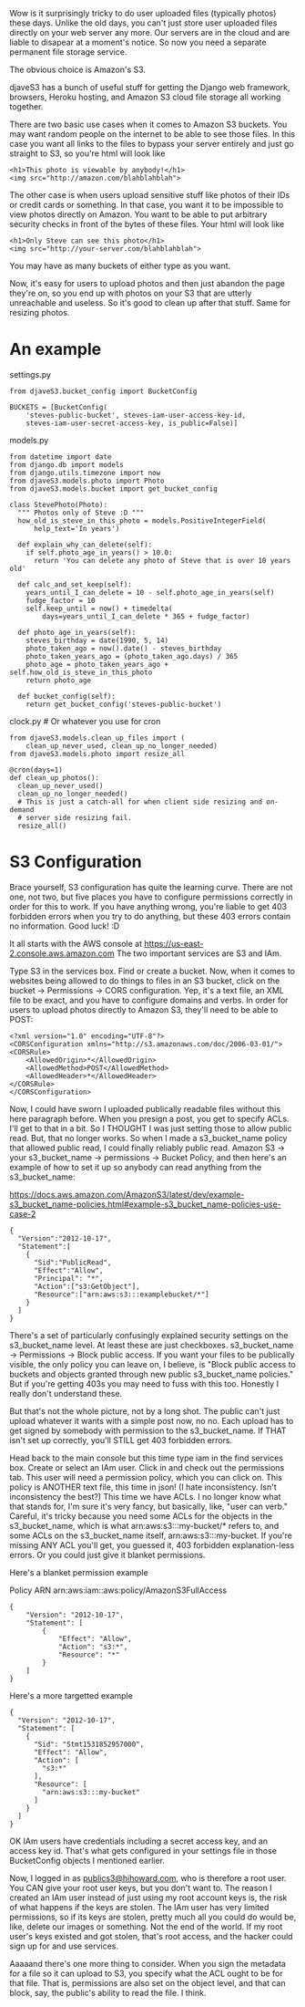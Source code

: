 Wow is it surprisingly tricky to do user uploaded files (typically photos)
these days. Unlike the old days, you can't just store user uploaded files
directly on your web server any more. Our servers are in the cloud and are
liable to disapear at a moment's notice. So now you need a separate permanent
file storage service.

The obvious choice is Amazon's S3.

djaveS3 has a bunch of useful stuff for getting the Django web framework,
browsers, Heroku hosting, and Amazon S3 cloud file storage all working
together.

There are two basic use cases when it comes to Amazon S3 buckets. You may want
random people on the internet to be able to see those files. In this case you
want all links to the files to bypass your server entirely and just go straight
to S3, so you're html will look like

    <h1>This photo is viewable by anybody!</h1>
    <img src="http://amazon.com/blahblahblah">

The other case is when users upload sensitive stuff like photos of their IDs or
credit cards or something. In that case, you want it to be impossible to view
photos directly on Amazon. You want to be able to put arbitrary security checks
in front of the bytes of these files. Your html will look like

    <h1>Only Steve can see this photo</h1>
    <img src="http://your-server.com/blahblahblah">

You may have as many buckets of either type as you want.

Now, it's easy for users to upload photos and then just abandon the page
they're on, so you end up with photos on your S3 that are utterly unreachable
and useless. So it's good to clean up after that stuff. Same for resizing
photos.

# An example

settings.py

    from djaveS3.bucket_config import BucketConfig

    BUCKETS = [BucketConfig(
        'steves-public-bucket', steves-iam-user-access-key-id,
        steves-iam-user-secret-access-key, is_public=False)]

models.py

    from datetime import date
    from django.db import models
    from django.utils.timezone import now
    from djaveS3.models.photo import Photo
    from djaveS3.models.bucket import get_bucket_config

    class StevePhoto(Photo):
      """ Photos only of Steve :D """
      how_old_is_steve_in_this_photo = models.PositiveIntegerField(
          help_text='In years')

      def explain_why_can_delete(self):
        if self.photo_age_in_years() > 10.0:
          return 'You can delete any photo of Steve that is over 10 years old'

      def calc_and_set_keep(self):
        years_until_I_can_delete = 10 - self.photo_age_in_years(self)
        fudge_factor = 10
        self.keep_until = now() + timedelta(
            days=years_until_I_can_delete * 365 + fudge_factor)

      def photo_age_in_years(self):
        steves_birthday = date(1990, 5, 14)
        photo_taken_ago = now().date() - steves_birthday
        photo_taken_years_ago = (photo_taken_ago.days) / 365
        photo_age = photo_taken_years_ago + self.how_old_is_steve_in_this_photo
        return photo_age

      def bucket_config(self):
        return get_bucket_config('steves-public-bucket')

clock.py  # Or whatever you use for cron

    from djaveS3.models.clean_up_files import (
        clean_up_never_used, clean_up_no_longer_needed)
    from djaveS3.models.photo import resize_all

    @cron(days=1)
    def clean_up_photos():
      clean_up_never_used()
      clean_up_no_longer_needed()
      # This is just a catch-all for when client side resizing and on-demand
      # server side resizing fail.
      resize_all()

# S3 Configuration

Brace yourself, S3 configuration has quite the learning curve. There are
not one, not two, but five places you have to configure permissions correctly
in order for this to work. If you have anything wrong, you're liable to get 403
forbidden errors when you try to do anything, but these 403 errors contain no
information. Good luck! :D

It all starts with the AWS console at https://us-east-2.console.aws.amazon.com
The two important services are S3 and IAm.

Type S3 in the services box. Find or create a bucket.  Now, when it comes to
websites being allowed to do things to files in an S3 bucket, click on the
bucket -> Permissions -> CORS configuration. Yep, it's a text file, an XML file
to be exact, and you have to configure domains and verbs. In order for users to
upload photos directly to Amazon S3, they'll need to be able to POST:

    <?xml version="1.0" encoding="UTF-8"?>
    <CORSConfiguration xmlns="http://s3.amazonaws.com/doc/2006-03-01/">
    <CORSRule>
        <AllowedOrigin>*</AllowedOrigin>
        <AllowedMethod>POST</AllowedMethod>
        <AllowedHeader>*</AllowedHeader>
    </CORSRule>
    </CORSConfiguration>

Now, I could have sworn I uploaded publically readable files without this here
paragraph before. When you presign a post, you get to specify ACLs. I'll get to
that in a bit. So I THOUGHT I was just setting those to allow public read. But,
that no longer works. So when I made a s3_bucket_name policy that allowed public read,
I could finally reliably public read. Amazon S3 -> your s3_bucket_name -> permissions
-> Bucket Policy, and then here's an example of how to set it up so anybody can
read anything from the s3_bucket_name:

https://docs.aws.amazon.com/AmazonS3/latest/dev/example-s3_bucket_name-policies.html#example-s3_bucket_name-policies-use-case-2

    {
      "Version":"2012-10-17",
      "Statement":[
        {
          "Sid":"PublicRead",
          "Effect":"Allow",
          "Principal": "*",
          "Action":["s3:GetObject"],
          "Resource":["arn:aws:s3:::examplebucket/*"]
        }
      ]
    }

There's a set of particularly confusingly explained security settings on the
s3_bucket_name level. At least these are just checkboxes. s3_bucket_name ->
Permissions -> Block public access. If you want your files to be publically
visible, the only policy you can leave on, I believe, is "Block public access
to buckets and objects granted through new public s3_bucket_name policies." But
if you're getting 403s you may need to fuss with this too.  Honestly I really
don't understand these.

But that's not the whole picture, not by a long shot. The public can't just
upload whatever it wants with a simple post now, no no. Each upload has to
get signed by somebody with permission to the s3_bucket_name. If THAT isn't set up
correctly, you'll STILL get 403 forbidden errors.

Head back to the main console but this time type iam in the find services box.
Create or select an IAm user. Click in and check out the permissions tab. This
user will need a permission policy, which you can click on. This policy is
ANOTHER text file, this time in json! (I hate inconsistency. Isn't
inconsistency the best?) This time we have ACLs. I no longer know what that stands for, I'm sure it's very fancy, but basically, like, "user can verb."
Careful, it's tricky because you need some ACLs for the objects in the s3_bucket_name,
which is what arn:aws:s3:::my-bucket/* refers to, and some ACLs on
the s3_bucket_name itself, arn:aws:s3:::my-bucket. If you're missing ANY ACL
you'll get, you guessed it, 403 forbidden explanation-less errors. Or you could
just give it blanket permissions.

Here's a blanket permission example

Policy ARN arn:aws:iam::aws:policy/AmazonS3FullAccess

    {
        "Version": "2012-10-17",
        "Statement": [
            {
                "Effect": "Allow",
                "Action": "s3:*",
                "Resource": "*"
            }
        ]
    }

Here's a more targetted example

    {
      "Version": "2012-10-17",
      "Statement": [
        {
          "Sid": "Stmt1531852957000",
          "Effect": "Allow",
          "Action": [
            "s3:*"
          ],
          "Resource": [
            "arn:aws:s3:::my-bucket"
          ]
        }
      ]
    }


OK IAm users have credentials including a secret access key, and an access key
id. That's what gets configured in your settings file in those BucketConfig
objects I mentioned earlier.

Now, I logged in as publics3@hihoward.com, who is therefore a root user. You
CAN give your root user keys, but you don't want to. The reason I created an
IAm user instead of just using my root account keys is, the risk of what
happens if the keys are stolen. The IAm user has very limited permissions, so
if its keys are stolen, pretty much all you could do would be, like, delete our
images or something. Not the end of the world. If my root user's keys existed
and got stolen, that's root access, and the hacker could sign up for and use
services.

Aaaaand there's one more thing to consider. When you sign the metadata for a
file so it can upload to S3, you specify what the ACL ought to be for that
file. That is, permissions are also set on the object level, and that can
block, say, the public's ability to read the file. I think.
